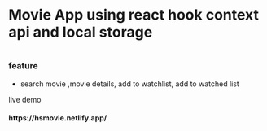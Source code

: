 <h1>Movie App using react hook context api and local storage<h1>
 <h3>feature</h3>
 <ul>
  <li>search movie ,movie details, add to  watchlist, add to watched list </li>
 </ul>
  live demo<h4> https://hsmovie.netlify.app/</h4>
